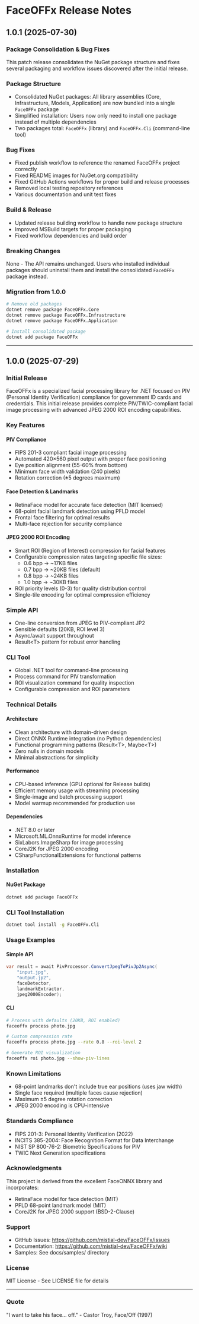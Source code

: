 # FaceOFFx Release Notes

## 1.0.1 (2025-07-30)

### Package Consolidation & Bug Fixes

This patch release consolidates the NuGet package structure and fixes several
packaging and workflow issues discovered after the initial release.

### Package Structure

- Consolidated NuGet packages: All library assemblies (Core, Infrastructure,
  Models, Application) are now bundled into a single `FaceOFFx` package
- Simplified installation: Users now only need to install one package instead
  of multiple dependencies
- Two packages total: `FaceOFFx` (library) and `FaceOFFx.Cli` (command-line tool)

### Bug Fixes

- Fixed publish workflow to reference the renamed FaceOFFx project correctly
- Fixed README images for NuGet.org compatibility
- Fixed GitHub Actions workflows for proper build and release processes
- Removed local testing repository references
- Various documentation and unit test fixes

### Build & Release

- Updated release building workflow to handle new package structure
- Improved MSBuild targets for proper packaging
- Fixed workflow dependencies and build order

### Breaking Changes

None - The API remains unchanged. Users who installed individual packages should
uninstall them and install the consolidated `FaceOFFx` package instead.

### Migration from 1.0.0

```bash
# Remove old packages
dotnet remove package FaceOFFx.Core
dotnet remove package FaceOFFx.Infrastructure
dotnet remove package FaceOFFx.Application

# Install consolidated package
dotnet add package FaceOFFx
```

---

## 1.0.0 (2025-07-29)

### Initial Release

FaceOFFx is a specialized facial processing library for .NET focused on PIV
(Personal Identity Verification) compliance for government ID cards and
credentials. This initial release provides complete PIV/TWIC-compliant facial
image processing with advanced JPEG 2000 ROI encoding capabilities.

### Key Features

#### PIV Compliance

- FIPS 201-3 compliant facial image processing
- Automated 420×560 pixel output with proper face positioning
- Eye position alignment (55-60% from bottom)
- Minimum face width validation (240 pixels)
- Rotation correction (±5 degrees maximum)

#### Face Detection & Landmarks

- RetinaFace model for accurate face detection (MIT licensed)
- 68-point facial landmark detection using PFLD model
- Frontal face filtering for optimal results
- Multi-face rejection for security compliance

#### JPEG 2000 ROI Encoding

- Smart ROI (Region of Interest) compression for facial features
- Configurable compression rates targeting specific file sizes:
  - 0.6 bpp → ~17KB files
  - 0.7 bpp → ~20KB files (default)
  - 0.8 bpp → ~24KB files
  - 1.0 bpp → ~30KB files
- ROI priority levels (0-3) for quality distribution control
- Single-tile encoding for optimal compression efficiency

### Simple API

- One-line conversion from JPEG to PIV-compliant JP2
- Sensible defaults (20KB, ROI level 3)
- Async/await support throughout
- Result\<T> pattern for robust error handling

### CLI Tool

- Global .NET tool for command-line processing
- Process command for PIV transformation
- ROI visualization command for quality inspection
- Configurable compression and ROI parameters

### Technical Details

#### Architecture

- Clean architecture with domain-driven design
- Direct ONNX Runtime integration (no Python dependencies)
- Functional programming patterns (Result\<T>, Maybe\<T>)
- Zero nulls in domain models
- Minimal abstractions for simplicity

#### Performance

- CPU-based inference (GPU optional for Release builds)
- Efficient memory usage with streaming processing
- Single-image and batch processing support
- Model warmup recommended for production use

#### Dependencies

- .NET 8.0 or later
- Microsoft.ML.OnnxRuntime for model inference
- SixLabors.ImageSharp for image processing
- CoreJ2K for JPEG 2000 encoding
- CSharpFunctionalExtensions for functional patterns

### Installation

#### NuGet Package

```bash
dotnet add package FaceOFFx
```

### CLI Tool Installation

```bash
dotnet tool install -g FaceOFFx.Cli
```

### Usage Examples

#### Simple API

```csharp
var result = await PivProcessor.ConvertJpegToPivJp2Async(
    "input.jpg",
    "output.jp2", 
    faceDetector,
    landmarkExtractor,
    jpeg2000Encoder);
```

#### CLI

```bash
# Process with defaults (20KB, ROI enabled)
faceoffx process photo.jpg

# Custom compression rate
faceoffx process photo.jpg --rate 0.8 --roi-level 2

# Generate ROI visualization
faceoffx roi photo.jpg --show-piv-lines
```

### Known Limitations

- 68-point landmarks don't include true ear positions (uses jaw width)
- Single face required (multiple faces cause rejection)
- Maximum ±5 degree rotation correction
- JPEG 2000 encoding is CPU-intensive

### Standards Compliance

- FIPS 201-3: Personal Identity Verification (2022)
- INCITS 385-2004: Face Recognition Format for Data Interchange
- NIST SP 800-76-2: Biometric Specifications for PIV
- TWIC Next Generation specifications

### Acknowledgments

This project is derived from the excellent FaceONNX library and incorporates:

- RetinaFace model for face detection (MIT)
- PFLD 68-point landmark model (MIT)
- CoreJ2K for JPEG 2000 support (BSD-2-Clause)

### Support

- GitHub Issues: <https://github.com/mistial-dev/FaceOFFx/issues>
- Documentation: <https://github.com/mistial-dev/FaceOFFx/wiki>
- Samples: See docs/samples/ directory

### License

MIT License - See LICENSE file for details

---

### Quote

"I want to take his face... off." - Castor Troy, Face/Off (1997)

